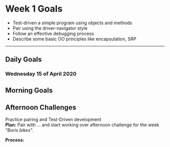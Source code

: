 # Week 1 Goals 

- Test-driven a simple program using objects and methods
- Pair using the driver-navigator style
- Follow an effective debugging process
- Describe some basic OO principles like encapsulation, SRP

***

## Daily Goals 
### Wednesday 15 of April 2020

## Morning Goals 


## Afternoon Challenges  
Practice pairing and Test-Driven development  
**Plan:** Pair with ... and start working over afternoon challenge for the week *"Boris bikes"*.  

**Process:**

